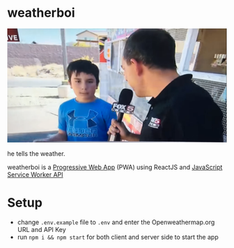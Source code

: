 # weatherboi

![](image/README/1633955194367.png)

he tells the weather.

weatherboi is a [Progressive Web App][pwa] (PWA) using ReactJS and [JavaScript Service Worker API][swjs]

# Setup

- change ```.env.example``` file to ```.env``` and enter the Openweathermap.org URL and API Key
- run ```npm i && npm start``` for both client and server side to start the app

[swjs]: //developer.mozilla.org/en-US/docs/Web/API/Service_Worker_API
[pwa]: //web.dev/progressive-web-apps/
